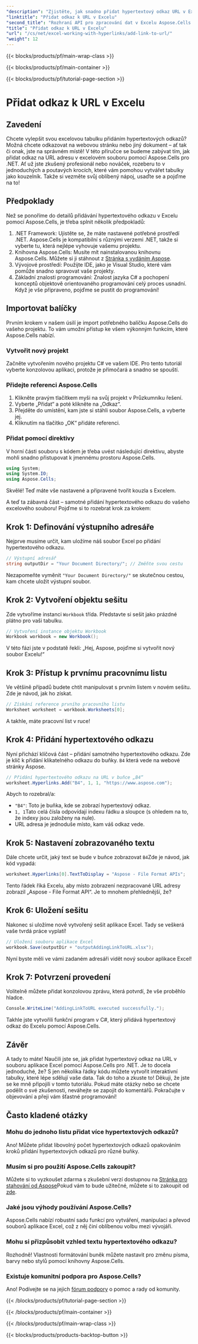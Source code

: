 ```yaml
---
"description": "Zjistěte, jak snadno přidat hypertextový odkaz URL v Excelu pomocí Aspose.Cells pro .NET v tomto podrobném návodu. Zjednodušte si své tabulky."
"linktitle": "Přidat odkaz k URL v Excelu"
"second_title": "Rozhraní API pro zpracování dat v Excelu Aspose.Cells v .NET"
"title": "Přidat odkaz k URL v Excelu"
"url": "/cs/net/excel-working-with-hyperlinks/add-link-to-url/"
"weight": 12
---
```


{{< blocks/products/pf/main-wrap-class >}}

{{< blocks/products/pf/main-container >}}

{{< blocks/products/pf/tutorial-page-section >}}

# Přidat odkaz k URL v Excelu

## Zavedení
Chcete vylepšit svou excelovou tabulku přidáním hypertextových odkazů? Možná chcete odkazovat na webovou stránku nebo jiný dokument – ať tak či onak, jste na správném místě! V této příručce se budeme zabývat tím, jak přidat odkaz na URL adresu v excelovém souboru pomocí Aspose.Cells pro .NET. Ať už jste zkušený profesionál nebo nováček, rozeberu to v jednoduchých a poutavých krocích, které vám pomohou vytvářet tabulky jako kouzelník. Takže si vezměte svůj oblíbený nápoj, usaďte se a pojďme na to!
## Předpoklady
Než se ponoříme do detailů přidávání hypertextového odkazu v Excelu pomocí Aspose.Cells, je třeba splnit několik předpokladů:
1. .NET Framework: Ujistěte se, že máte nastavené potřebné prostředí .NET. Aspose.Cells je kompatibilní s různými verzemi .NET, takže si vyberte tu, která nejlépe vyhovuje vašemu projektu.
2. Knihovna Aspose.Cells: Musíte mít nainstalovanou knihovnu Aspose.Cells. Můžete si ji stáhnout z [Stránka s vydáním Aspose](https://releases.aspose.com/cells/net/).
3. Vývojové prostředí: Použijte IDE, jako je Visual Studio, které vám pomůže snadno spravovat vaše projekty.
4. Základní znalosti programování: Znalost jazyka C# a pochopení konceptů objektově orientovaného programování celý proces usnadní.
Když je vše připraveno, pojďme se pustit do programování!
## Importovat balíčky
Prvním krokem v našem úsilí je import potřebného balíčku Aspose.Cells do vašeho projektu. To vám umožní přístup ke všem výkonným funkcím, které Aspose.Cells nabízí.
### Vytvořit nový projekt
Začněte vytvořením nového projektu C# ve vašem IDE. Pro tento tutoriál vyberte konzolovou aplikaci, protože je přímočará a snadno se spouští.
### Přidejte referenci Aspose.Cells
1. Klikněte pravým tlačítkem myši na svůj projekt v Průzkumníku řešení.
2. Vyberte „Přidat“ a poté klikněte na „Odkaz“.
3. Přejděte do umístění, kam jste si stáhli soubor Aspose.Cells, a vyberte jej.
4. Kliknutím na tlačítko „OK“ přidáte referenci.
### Přidat pomocí direktivy
V horní části souboru s kódem je třeba uvést následující direktivu, abyste mohli snadno přistupovat k jmennému prostoru Aspose.Cells.
```csharp
using System;
using System.IO;
using Aspose.Cells;
```
Skvělé! Teď máte vše nastavené a připravené tvořit kouzla s Excelem.

A teď ta zábavná část – samotné přidání hypertextového odkazu do vašeho excelového souboru! Pojďme si to rozebrat krok za krokem:
## Krok 1: Definování výstupního adresáře
Nejprve musíme určit, kam uložíme náš soubor Excel po přidání hypertextového odkazu. 
```csharp
// Výstupní adresář
string outputDir = "Your Document Directory/"; // Změňte svou cestu
```
Nezapomeňte vyměnit `"Your Document Directory/"` se skutečnou cestou, kam chcete uložit výstupní soubor. 
## Krok 2: Vytvoření objektu sešitu
Zde vytvoříme instanci `Workbook` třída. Představte si sešit jako prázdné plátno pro vaši tabulku.
```csharp
// Vytvoření instance objektu Workbook
Workbook workbook = new Workbook();
```
V této fázi jste v podstatě řekli: „Hej, Aspose, pojďme si vytvořit nový soubor Excelu!“
## Krok 3: Přístup k prvnímu pracovnímu listu
Ve většině případů budete chtít manipulovat s prvním listem v novém sešitu. Zde je návod, jak ho získat.
```csharp
// Získání reference prvního pracovního listu
Worksheet worksheet = workbook.Worksheets[0];
```
A takhle, máte pracovní list v ruce!
## Krok 4: Přidání hypertextového odkazu
Nyní přichází klíčová část – přidání samotného hypertextového odkazu. Zde je klíč k přidání klikatelného odkazu do buňky. `B4` která vede na webové stránky Aspose.
```csharp
// Přidání hypertextového odkazu na URL v buňce „B4“
worksheet.Hyperlinks.Add("B4", 1, 1, "https://www.aspose.com");
```
Abych to rozebral/a:
- `"B4"`: Toto je buňka, kde se zobrazí hypertextový odkaz.
- `1, 1`Tato celá čísla odpovídají indexu řádku a sloupce (s ohledem na to, že indexy jsou založeny na nule).
- URL adresa je jednoduše místo, kam váš odkaz vede.
## Krok 5: Nastavení zobrazovaného textu
Dále chcete určit, jaký text se bude v buňce zobrazovat `B4`Zde je návod, jak kód vypadá:
```csharp
worksheet.Hyperlinks[0].TextToDisplay = "Aspose - File Format APIs";
```
Tento řádek říká Excelu, aby místo zobrazení nezpracované URL adresy zobrazil „Aspose - File Format API“. Je to mnohem přehlednější, že?
## Krok 6: Uložení sešitu
Nakonec si uložíme nově vytvořený sešit aplikace Excel. Tady se veškerá vaše tvrdá práce vyplatí!
```csharp
// Uložení souboru aplikace Excel
workbook.Save(outputDir + "outputAddingLinkToURL.xlsx");
```
Nyní byste měli ve vámi zadaném adresáři vidět nový soubor aplikace Excel!
## Krok 7: Potvrzení provedení
Volitelně můžete přidat konzolovou zprávu, která potvrdí, že vše proběhlo hladce.
```csharp
Console.WriteLine("AddingLinkToURL executed successfully.");
```
Takhle jste vytvořili funkční program v C#, který přidává hypertextový odkaz do Excelu pomocí Aspose.Cells.
## Závěr
A tady to máte! Naučili jste se, jak přidat hypertextový odkaz na URL v souboru aplikace Excel pomocí Aspose.Cells pro .NET. Je to docela jednoduché, že? S jen několika řádky kódu můžete vytvořit interaktivní tabulky, které lépe sdělují vaše data. Tak do toho a zkuste to!
Děkuji, že jste se ke mně připojili v tomto tutoriálu. Pokud máte otázky nebo se chcete podělit o své zkušenosti, neváhejte se zapojit do komentářů. Pokračujte v objevování a přeji vám šťastné programování!
## Často kladené otázky
### Mohu do jednoho listu přidat více hypertextových odkazů?  
Ano! Můžete přidat libovolný počet hypertextových odkazů opakováním kroků přidání hypertextových odkazů pro různé buňky.
### Musím si pro použití Aspose.Cells zakoupit?  
Můžete si to vyzkoušet zdarma s zkušební verzí dostupnou na [Stránka pro stahování od Aspose](https://releases.aspose.com/)Pokud vám to bude užitečné, můžete si to zakoupit od [zde](https://purchase.aspose.com/buy).
### Jaké jsou výhody používání Aspose.Cells?  
Aspose.Cells nabízí robustní sadu funkcí pro vytváření, manipulaci a převod souborů aplikace Excel, což z něj činí oblíbenou volbu mezi vývojáři.
### Mohu si přizpůsobit vzhled textu hypertextového odkazu?  
Rozhodně! Vlastnosti formátování buněk můžete nastavit pro změnu písma, barvy nebo stylů pomocí knihovny Aspose.Cells.
### Existuje komunitní podpora pro Aspose.Cells?  
Ano! Podívejte se na jejich [fórum podpory](https://forum.aspose.com/c/cells/9) o pomoc a rady od komunity.

{{< /blocks/products/pf/tutorial-page-section >}}

{{< /blocks/products/pf/main-container >}}

{{< /blocks/products/pf/main-wrap-class >}}

{{< blocks/products/products-backtop-button >}}